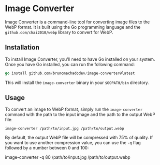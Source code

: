 # Image Converter

Image Converter is a command-line tool for converting image files to the WebP format. It is built using the Go programming language and the `github.com/chai2010/webp` library to convert for WebP.

## Installation

To install Image Converter, you'll need to have Go installed on your system. Once you have Go installed, you can run the following command:

```go
go install github.com/brunomachadodev/image-converter@latest
```

This will install the `image-converter` binary in your `$GOPATH/bin` directory.

## Usage

To convert an image to WebP format, simply run the `image-converter` command with the path to the input image and the path to the output WebP file:

```shell
image-converter /path/to/input.jpg /path/to/output.webp
```

By default, the output WebP file will be compressed with 75% of quality. If you want to use another compression value, you can use the `-q` flag followed by a number between 0 and 100:

image-converter -q 80 /path/to/input.jpg /path/to/output.webp